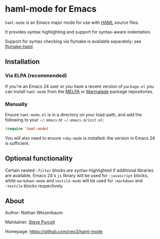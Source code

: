 # haml-mode for Emacs

`haml-mode` is an Emacs major mode for use with
[HAML](http://haml.info/) source files.

It provides syntax highlighting and support for syntax-aware
indentation.

Support for syntax checking via flymake is available separately: see
[flymake-haml](https://github.com/purcell/flymake-haml).

## Installation

### Via ELPA (recommended)

If you're an Emacs 24 user or you have a recent version of
`package.el` you can install `haml-mode` from the
[MELPA](http://melpa.milkbox.net) or
[Marmalade](http://marmalade-repo.org) package repositories.

### Manually

Ensure `haml-mode.el` is in a directory on your load-path, and
add the following to your `~/.emacs` or `~/.emacs.d/init.el`:

``` lisp
(require 'haml-mode)
```

You will also need to ensure `ruby-mode` is installed: the version in
Emacs 24 is sufficient.

## Optional functionality

Certain nested `:filter` blocks are syntax-highlighted if additional
libraries are available. Emacs 24's `js` library will be used for
`:javascript` blocks, while `markdown-mode` and `textile-mode` will be
used for `:markdown` and `:textile` blocks respectively.


## About

Author: Nathan Weizenbaum

Maintainer: [Steve Purcell](https://github.com/purcell) <steve at sanityinc dot com>

Homepage: https://github.com/nex3/haml-mode
